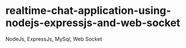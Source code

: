 # realtime-chat-application-using-nodejs-expressjs-and-web-socket
NodeJs, ExpressJs, MySql, Web Socket
